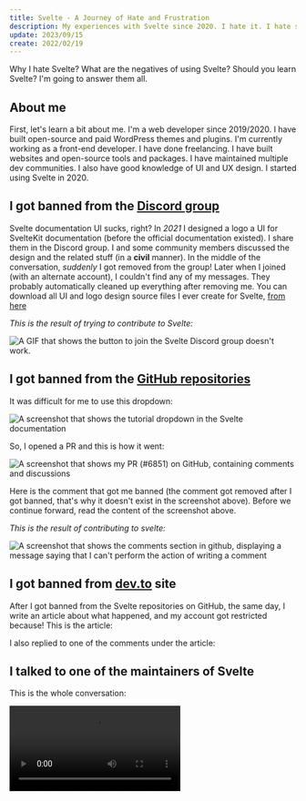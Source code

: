 ```yaml
---
title: Svelte - A Journey of Hate and Frustration
description: My experiences with Svelte since 2020. I hate it. I hate some of the maintainers and the community members.
update: 2023/09/15
create: 2022/02/19
---
```


<script>
	import Video from "$lib/markdown/components/Video.svelte"
	import ShowMore from "$lib/markdown/components/ShowMore.svelte"
	import PlatformQuote from "$lib/markdown/components/PlatformQuote.svelte"
	import GithubComment from "./_lib/GithubComment.md"
	import DevDotToArticle from "./_lib/DevDotToArticle.md"
	import DevDotToArticleReply from "./_lib/DevDotToArticleReply.md"
</script>

Why I hate Svelte? What are the negatives of using Svelte? Should you learn Svelte? I'm going to answer them all.

## About me

First, let's learn a bit about me. I'm a web developer since 2019/2020. I have built open-source and paid WordPress themes and plugins. I'm currently working as a front-end developer. I have done freelancing. I have built websites and open-source tools and packages. I have maintained multiple dev communities. I also have good knowledge of UI and UX design. I started using Svelte in 2020.

## I got banned from the [Discord group](https://svelte.dev/chat)

Svelte documentation UI sucks, right? In _2021_ I designed a logo a UI for SvelteKit documentation (before the official documentation existed). I share them in the Discord group. I and some community members discussed the design and the related stuff (in a **civil** manner). In the middle of the conversation, _suddenly_ I got removed from the group! Later when I joined (with an alternate account), I couldn't find any of my messages. They probably automatically cleaned up everything after removing me. You can download all UI and logo design source files I ever create for Svelte, [from here](https://bit.ly/3tf6mPL)

_This is the result of trying to contribute to Svelte:_

![A GIF that shows the button to join the Svelte Discord group doesn't work.](/content/posts/i-like-svelte-but-i-hate-it/2.gif)

## I got banned from the [GitHub repositories](https://github.com/sveltejs)

It was difficult for me to use this dropdown:

![A screenshot that shows the tutorial dropdown in the Svelte documentation](/content/posts/i-like-svelte-but-i-hate-it/4.png)

So, I opened a PR and this is how it went:

<ShowMore>

![A screenshot that shows my PR (#6851) on GitHub, containing comments and discussions](/content/posts/i-like-svelte-but-i-hate-it/5.png)

</ShowMore>

Here is the comment that got me banned (the comment got removed after I got banned, that's why it doesn't exist in the screenshot above). Before we continue forward, read the content of the screenshot above.

<ShowMore>
	<PlatformQuote title="GITHUB: COMMENT">
		<GithubComment />
	</PlatformQuote>
</ShowMore>

_This is the result of contributing to svelte:_

![A screenshot that shows the comments section in github, displaying a message saying that I can't perform the action of writing a comment](/content/posts/i-like-svelte-but-i-hate-it/1.png)

## I got banned from [dev.to](https://dev.to) site

After I got banned from the Svelte repositories on GitHub, the same day, I write an article about what happened, and my account got restricted because! This is the article:

<ShowMore>
	<PlatformQuote title="DEV.TO: ARTICLE">
		<DevDotToArticle />
	</PlatformQuote>
</ShowMore>

I also replied to one of the comments under the article:

<ShowMore>
	<PlatformQuote title="DEV.TO: ARTICLE REPLY">
		<DevDotToArticleReply />
	</PlatformQuote>
</ShowMore>

## I talked to one of the maintainers of Svelte

This is the whole conversation:

<Video src="/content/posts/i-like-svelte-but-i-hate-it/3.mp4" captions="The full conversation between me and that maintainer (Kev#3238)" />

After that conversation, they banned me:

![A screenshot of the failed friend request (on Discord) to that Svelte maintainer (Kev#3238)](/content/posts/i-like-svelte-but-i-hate-it/7.png)

### I talked with another Svelte maintainer

Everything went great🤩, just kidding. My heart got broken! To be honest, I wasn't expecting much. I was expecting the same. Whatever, this is the whole conversation:

<Video src="/content/posts/i-like-svelte-but-i-hate-it/8.mp4" captions="A The full conversation between me and that maintainer (pngwn#8431)" />

## I open another PR and it got my alternate account banned from (GitHub and Discord) 🙂

Hm, so I had this alternate GitHub and Discord account <img inline class="inline-block h-8" src="/content/posts/i-like-svelte-but-i-hate-it/9.png" alt="A screenshot of my alternate Discord account avatar(a kitty with a pink background) (Windy#4111)" />. I dont' know how, things got messed up, so as result you can see my main account as a contributer to a PR that I opened with my alternate account! So, I guess don't make silly mistakes [like this](https://github.com/sveltejs/svelte/pull/7290)😂.

![A screenshot of my silly mistake that got my alternate Discord account banned from the Svelte Discord group. It shows I created a PR with the alternate account and committed with the original account](/content/posts/i-like-svelte-but-i-hate-it/10.png)

## I open an issue to report a bug and I got banned

My other alternate account got banned from accessing Svelte GitHub repositories. Check this out: [SvelteKit #7260](https://github.com/sveltejs/kit/issues/7260)

## They don't know how to maintain and manage a community

Svelte maintainers don't know what the heck they are doing. Did anyone see the Svelte Summit live 🐕💩 video quality? They don't even try to do a good job. Svelte maintainers never managed a community before so they are doing dumb 💩 all the time. You can easily find toxic people in Svelte's GitHub and Discord community and the maintainers don't do anything about it (they are actualy a part of that toxic community), but for sure they will ban you for life for no reason.

For example if you are a back-end developer, and back-end is all you know, you don't get to make decisions about the UI! If you don't know how to maintain and manage a community, just step the fuck away.

## Rich Harris isn't active in the community

Since 2020, when I started using Svelte, I have never seen him sending any messages in the Discord _public_ community. I think they have a separate private server for the maintainer themselves, but I haven't seen him sending any messages to the public servers. He is the creator of Svelte and you can't find him anywhere in the Discord community, it's weird. It's less likely, but he may reply to one of your comments in the Svelte or SvelteKit repositories.

## They are just showing you what you want to see

They show themselves to be very supportive of accessibility, but their documentation website doesn't even follow the basics of accessibility! They have some simple linting features, but the problem is these features are opinionated:

-   You can't turn these features off.
-   When you use a standard feature of the web platform, it may yell at you saying what you are doing is bad/wrong, when it's actually not.
-   They don't always work correctly, it may result in incorrect linting suggests.

You can achieve the same features with a linter, and you can even customize it however you like, but with Svelte, you need to suck it up and it doesn't matter how much and how many people complain about it. Svelte punished developers for not following their stupid broken accessibility warnings (DX = 💩).

Since there is no option to disable these warnings, you end up with something like this. Whenever you run the app, and navigate to a page, you are going to see a bunch of these warnings.

![A screenshot of Svelte A11Y warnings in vsCode terminal](/content/posts/i-like-svelte-but-i-hate-it/6.png)

Go to [Svelte repository: A11Y issues](https://github.com/sveltejs/svelte/issues?q=is%3Aissue+is%3Aopen+a11y) and read through all of the open and closed issues. Example: [Svelte #7626](https://github.com/sveltejs/svelte/issues/7626)

You can also go to [Svelte documentation](https://svelte.dev) and [SvelteKit documentation](https://kit.svelte.dev), you don't need to do anything complicated, just open up the lighthouse and do a little accessibility check, and see the disaster!

Since 2020 (as far as I know), Svelte documentation doesn't even have a dork mode. SvelteKit documentation didn't have a dark mode for more than a year. Why adding such a simple and easy thing that users asked for years is so hard for them to add?!

Svelte is opinionated, not community-oriented.

## Update 2023/04/06 :)

On 2023/04/06, I responded to a message in the Discord group using one of my alternate accounts. In my reply I said something along the lines of the problems that I had with Svelte, like how they removed me from the Discord group and banned me from the GitHub repositories, and how Svelte has poor and incomplete documentation and how it doesn't even follow the basic accessibility rules, like how there is no dark mode toggle for years, something so simple and easy to add, and how there has been a lot of open issues that a lot of people were asking for basic and necessary features for years and none of them is addressed yet! I also talked about the inconsistency in Svelte and SvelteKit, for example in some places we refer to words like "svelte" or "sveltejs", "kit", "sveltekit" etc. I also talked about road map for version 4 of Svelte and that it's not going to have anything interesting.

When a new major release is announced, developers expect many exciting new features and improvements. The reality is, there aren't going to be any new features or anything interesting in the latest version of Svelte, this can be disappointing for people who were excited about the release. Instead, it's a good idea to include a few important new features in the release to show that Svelte is still being developed and to create positive buzz around it. So, this was what I was talking about in my reply message.

So, what happened? As usual, I got removed from the Discord group, and all of my messages got deleted. They also started talking behind me:

![A screenshot of what some of the community members talked about behind me](/content/posts/i-like-svelte-but-i-hate-it/11.png)

So, I created a new account and sent the below message, and again, I got removed :)

![Hello everyone, I wanted to take a moment to address something that happened recently. My account, smithliam#5729, was removed from this group without any explanation or reason given. All of my messages also got removed. I was hurt by this and felt excluded. To make matters worse, I later discovered that some members of the group were talking about me and making fun of me behind my back. This behavior is disrespectful and hurtful, and it's not acceptable in any community. Furthermore, this is not the first time that something like this has happened. In the past, my main account got removed and banned from the community and the github repositories. Again, all of my messages go removed. I tried to contact some higher-up members but I wasn't very successful and some ignored e. my solution was to just create a new account and ignore what happened. it worked for a while but when the maintainers realized it was me, they kicked me out again. The short story is, I kept creating new accounts and DIscord and GitHub and they kept getting removed and banned. I once even got banned after opening a legit issue on GitHub related to Sveltekit https://github.com/sveltejs/kit/issues/7260. I wasn't disrespectful to anyone, and I didn't break any rules, but I still got treated with hateful behaviors. Back then I tried to design and build new documentation for Svelte and SvelteKit because I liked Svelte and I got removed while I was discussing the design with some members of the community (in the proper group). It felt really bad, but I tried to ignore it. Later I worked on the official Svelte documentation, I open a PR and I get banned. This is unacceptable behavior from anyone, especially within a community. I believe that everyone deserves to be treated with respect and kindness. You can contact me here: Babak#0011. Thanks for reading.](/content/posts/i-like-svelte-but-i-hate-it/12.png)

## I got banned from the Svelte YouTube channel

There was a live stream on [Svelte Society](https://www.youtube.com/@SvelteSociety) channel. I sent some comments in live chat and decided to check whether I was banned or not. The answer is of course yes. I was shadowbanned from sending any comments on the Svelte YouTube channel. In the screenshot below you can see on the left browser window there are comments sent by (babakfp), but you the right browser window you can't see those comments.

![](/content/posts/i-like-svelte-but-i-hate-it/13.png)

## Contributes to other repos vs. contributing to Svelte

I submitted a small [pull request](https://github.com/melt-ui/melt-ui/pull/525) to a repository <img inline class="inline-block h-8" src="/content/posts/i-like-svelte-but-i-hate-it/15.png" alt="Screenshot displaying PR's added and deleted lines count" />, and here's what happened:

![A screenshot showing the owner of the repo saying 'Thank you!' for the PR, and I reacted with a heart emoji](/content/posts/i-like-svelte-but-i-hate-it/14.png)

Here's what happened when I contributed to Svelte: I designed a logo and created a documentation site for SvelteKit. However, I got banned from the community when I discussed my work, and the same thing happened when I opened a pull request and reported bugs. You can find more details on each of these incidents by reading the full article.

---

Thank you, [Telegram](https://telegram.org). You are the reason that I have a backup from these messages😂🙏.
